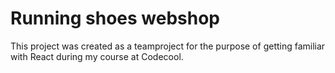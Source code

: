 # Running shoes webshop

This project was created as a teamproject for the purpose of getting familiar with React during my course at Codecool.